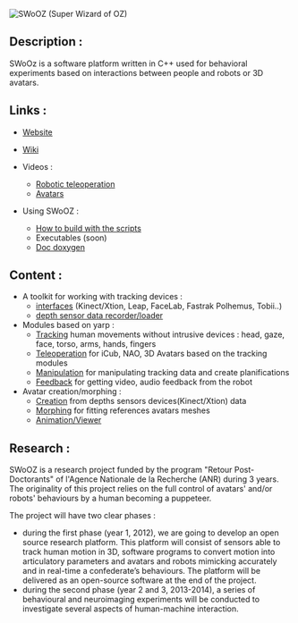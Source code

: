 ![SWoOZ (Super Wizard of OZ)](http://i.imgur.com/C1RM1dc.jpg "SWoOZ")

Description :
-------------

SWoOz is a software platform written in C++ used for behavioral experiments based on interactions between people and robots or 3D avatars.


Links :
-------

 * [Website](http://swooz.free.fr/)
 * [Wiki](https://github.com/GuillaumeGibert/swooz/wiki)
 * Videos :
    * [Robotic teleoperation](https://github.com/GuillaumeGibert/swooz/wiki/videos_teleop)
    * [Avatars](https://github.com/GuillaumeGibert/swooz/wiki/videos_avatars)

 * Using SWoOZ :
    * [How to build with the scripts](https://github.com/GuillaumeGibert/swooz/blob/master/scripts/README_SCRIPTS.md)
    * Executables (soon)
    * [Doc doxygen](https://08e729ee992f921ade589fc6589c5f6ffb64b65a.googledrive.com/host/0BywmJqNNU7owTEhFVTRfUzZVSWs/index.html)


Content :
---------
 * A toolkit for working with tracking devices :
   * [interfaces](https://github.com/GuillaumeGibert/swooz/wiki/toolkit#wiki-devices) (Kinect/Xtion, Leap, FaceLab, Fastrak Polhemus, Tobii..)
   * [depth sensor data recorder/loader](https://github.com/GuillaumeGibert/swooz/wiki/samplesCode#data-recorderloader) 
 * Modules based on yarp :
   * [Tracking](https://github.com/GuillaumeGibert/swooz/wiki/tracking) human movements without intrusive devices : head, gaze, face, torso, arms, hands, fingers
   * [Teleoperation](https://github.com/GuillaumeGibert/swooz/wiki/teleoperation) for iCub, NAO, 3D Avatars based on the tracking modules
   * [Manipulation](https://github.com/GuillaumeGibert/swooz/wiki/manipulation) for manipulating tracking data and create planifications
   * [Feedback]() for getting video, audio feedback from the robot
 * Avatar creation/morphing :
   * [Creation](https://github.com/GuillaumeGibert/swooz/wiki/avatar#wiki-creation) from depths sensors devices(Kinect/Xtion) data
   * [Morphing](https://github.com/GuillaumeGibert/swooz/wiki/avatar#wiki-morphing) for fitting references avatars meshes
   * [Animation/Viewer]()  

<!---
![](http://uppix.net/GuA0bAs.jpg) ![](http://uppix.net/CKLxdcs.jpg) ![](http://uppix.net/r5JVoTs.jpg) ![](http://uppix.net/gkMAQWs.jpg) ![](http://uppix.net/Qyp88ds.png) ![](http://uppix.net/kgWN89s.jpg)
![](http://uppix.net/2RndHKs.jpg) ![](http://uppix.net/194DGks.jpg)
-->


Research :
----------

SWoOZ is a research project funded by the program "Retour Post-Doctorants" of l'Agence Nationale de la Recherche (ANR) during 3 years.
The originality of this project relies on the full control of avatars' and/or robots' behaviours by a human becoming a puppeteer. 

The project will have two clear phases :

 * during the first phase (year 1, 2012), we are going to develop an open source research platform. This platform will consist of sensors able to track human motion in 3D, software programs to convert motion into articulatory parameters and avatars and robots mimicking accurately and in real-time a confederate’s behaviours. The platform will be delivered as an open-source software at the end of the project.
 * during the second phase (year 2 and 3, 2013-2014), a series of behavioural and neuroimaging experiments will be conducted to investigate several aspects of human-machine interaction.




